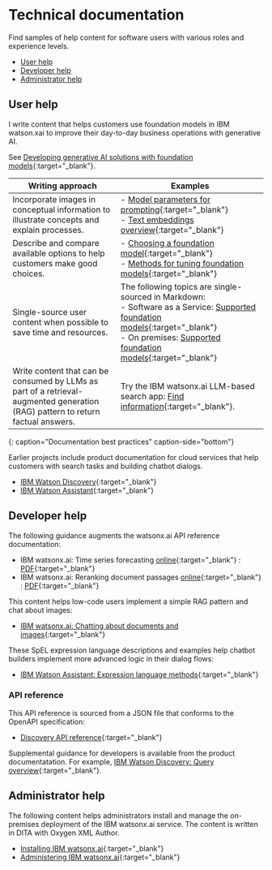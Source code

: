 # Technical documentation

Find samples of help content for software users with various roles and experience levels.

- [User help](#product-user-help)
- [Developer help](#developer-help)
- [Administrator help](#administrator-help)

## User help

I write content that helps customers use foundation models in IBM watson.xai to improve their day-to-day business operations with generative AI.

See [Developing generative AI solutions with foundation models](https://www.ibm.com/docs/SSYOK8/wsj/analyze-data/fm-overview.html){:target="_blank"}.

| Writing approach | Examples |
|------------------|----------|
| Incorporate images in conceptual information to illustrate concepts and explain processes. | - [Model parameters for prompting](https://michelle-miller.github.io/samples/wx-llm-parameters-sample.pdf){:target="_blank"}<br/> - [Text embeddings overview](https://www.ibm.com/docs/SSYOK8/wsj/analyze-data/fm-embed-overview.html){:target="_blank"} |
| Describe and compare available options to help customers make good choices. | - [Choosing a foundation model](https://www.ibm.com/docs/SSYOK8/wsj/analyze-data/fm-model-choose.html){:target="_blank"}<br/> - [Methods for tuning foundation models](https://michelle-miller.github.io/samples/wx-tuning.pdf){:target="_blank"} |
| Single-source user content when possible to save time and resources. | The following topics are single-sourced in Markdown:<br/> - Software as a Service: [Supported foundation models](https://www.ibm.com/docs/SSYOK8/wsj/analyze-data/fm-models.html){:target="_blank"}<br/> - On premises: [Supported foundation models](https://www.ibm.com/docs/SSLSRPV_latest/wsj/analyze-data/fm-models.html){:target="_blank"} |
| Write content that can be consumed by LLMs as part of a retrieval-augmented generation (RAG) pattern to return factual answers. | Try the IBM watsonx.ai LLM-based search app: [Find information](https://dataplatform.cloud.ibm.com/docs/content/wsj/getting-started/welcome-main.html?context=wx){:target="_blank"}. |
{: caption="Documentation best practices" caption-side="bottom"}

Earlier projects include product documentation for cloud services that help customers with search tasks and building chatbot dialogs.

- [IBM Watson Discovery](https://cloud.ibm.com/docs/discovery-data){:target="_blank"}
- [IBM Watson Assistant](https://cloud.ibm.com/docs/assistant?topic=assistant-index){:target="_blank"}

## Developer help

The following guidance augments the watsonx.ai API reference documentation:

- IBM watsonx.ai: Time series forecasting [online](https://www.ibm.com/docs/SSYOK8/wsj/analyze-data/fm-api-time-series.html){:target="_blank"} : [PDF](https://michelle-miller.github.io/samples/wx-time-series-api-sample.pdf){:target="_blank"}
- IBM watsonx.ai: Reranking document passages [online](https://www.ibm.com/docs/SSYOK8/wsj/analyze-data/fm-api-rerank.html#api){:target="_blank"} : [PDF](https://michelle-miller.github.io/samples/wx-rerank-api-sample.pdf){:target="_blank"}

This content helps low-code users implement a simple RAG pattern and chat about images:

- [IBM watsonx.ai: Chatting about documents and images](https://michelle-miller.github.io/samples/wx-chatting-sample.pdf){:target="_blank"}

These SpEL expression language descriptions and examples help chatbot builders implement more advanced logic in their dialog flows:

- [IBM Watson Assistant: Expression language methods](https://cloud.ibm.com/docs/assistant?topic=assistant-dialog-methods){:target="_blank"}

### API reference

This API reference is sourced from a JSON file that conforms to the OpenAPI specification:

- [Discovery API reference](https://cloud.ibm.com/apidocs/discovery-data){:target="_blank"}

Supplemental guidance for developers is available from the product documentatation. For example, [IBM Watson Discovery: Query overview](https://cloud.ibm.com/docs/discovery-data?topic=discovery-data-query-concepts){:target="_blank"}.

## Administrator help

The following content helps administrators install and manage the on-premises deployment of the IBM watsonx.ai service. The content is written in DITA with Oxygen XML Author.

- [Installing IBM watsonx.ai](https://www.ibm.com/docs/SSNFH6_latest/svc-watsonxai/watsonxai-install.html){:target="_blank"}
- [Administering IBM watsonx.ai](https://www.ibm.com/docs/SSNFH6_latest/svc-watsonxai/watsonxai-admin.html){:target="_blank"}
